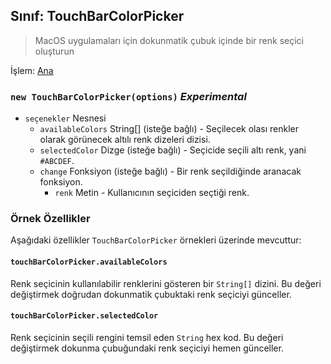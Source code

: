 ## Sınıf: TouchBarColorPicker

> MacOS uygulamaları için dokunmatik çubuk içinde bir renk seçici oluşturun

İşlem: [Ana](../tutorial/quick-start.md#main-process)

### `new TouchBarColorPicker(options)` *Experimental*

* `seçenekler` Nesnesi 
  * `availableColors` String[] (isteğe bağlı) - Seçilecek olası renkler olarak görünecek altılı renk dizeleri dizisi.
  * `selectedColor` Dizge (isteğe bağlı) - Seçicide seçili altı renk, yani `#ABCDEF`.
  * `change` Fonksiyon (isteğe bağlı) - Bir renk seçildiğinde aranacak fonksiyon. 
    * `renk` Metin - Kullanıcının seçiciden seçtiği renk.

### Örnek Özellikler

Aşağıdaki özellikler `TouchBarColorPicker` örnekleri üzerinde mevcuttur:

#### `touchBarColorPicker.availableColors`

Renk seçicinin kullanılabilir renklerini gösteren bir `String[]` dizini. Bu değeri değiştirmek doğrudan dokunmatik çubuktaki renk seçiciyi günceller.

#### `touchBarColorPicker.selectedColor`

Renk seçicinin seçili rengini temsil eden `String` hex kod. Bu değeri değiştirmek dokunma çubuğundaki renk seçiciyi hemen günceller.